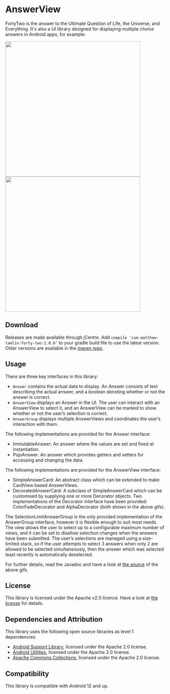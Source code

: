 # AnswerView
FortyTwo is the answer to the Ultimate Question of Life, the Universe, and Everything. It's also a UI library designed for displaying multiple choice answers in Android apps, for example:

<img src="https://raw.githubusercontent.com/MatthewTamlin/FortyTwo/dev/add-artwork/artwork/single_selection.gif" width="425"/> <img src="https://raw.githubusercontent.com/MatthewTamlin/FortyTwo/dev/add-artwork/artwork/multiple_selection.gif" width="425"/> 

## Download
Releases are made available through jCentre. Add `compile 'com.matthew-tamlin:forty-two:1.0.0’` to your gradle build file to use the latest version. Older versions are available in the [maven repo](https://bintray.com/matthewtamlin/maven/FortyTwo).

## Usage
There are three key interfaces in this library:
- `Answer` contains the actual data to display. An Answer consists of text describing the actual answer, and a boolean denoting whether or not the answer is correct. 
- `AnswerView` displays an Answer in the UI. The user can interact with an AnswerView to select it, and an AnswerView can be marked to show whether or not the user’s selection is correct.
- `AnswerGroup` displays multiple AnswerViews and coordinates the user’s interaction with them.

The following implementations are provided for the Answer interface:
- ImmutableAnswer: An answer where the values are set and fixed at instantiation.
- PojoAnswer: An answer which provides getters and setters for accessing and changing the data.

The following implementations are provided for the AnswerView interface:
- SimpleAnswerCard: An abstract class which can be extended to make CardView based AnswerViews.
- DecoratedAnswerCard: A subclass of SimpleAnswerCard which can be customised by supplying one or more Decorator objects. Two implementations of the Decorator interface have been provided: ColorFadeDecorator and AlphaDecorator (both shown in the above gifs).

The SelectionLimitAnswerGroup is the only provided implementation of the AnswerGroup interface, however it is flexible enough to suit most needs. The view allows the user to select up to a configurable maximum number of views, and it can be set to disallow selection changes when the answers have been submitted. The user’s selections are managed using a size-limited stack, so if the user attempts to select 3 answers when only 2 are allowed to be selected simultaneously, then the answer which was selected least recently is automatically deselected.

For further details, read the Javadoc and have a look at [the source](example/src/main/java/com/matthewtamlin/fortytwo/example) of the above gifs.

## License
This library is licensed under the Apache v2.0 licence. Have a look at [the license](LICENSE) for details.

## Dependencies and Attribution
This library uses the following open source libraries as level 1 dependencies:
- [Android Support Library](https://developer.android.com/topic/libraries/support-library/index.html), licensed under the Apache 2.0 license.
- [Android Utilities](https://github.com/MatthewTamlin/AndroidUtilities), licensed under the Apache 2.0 license.
- [Apache Commons Collections](https://commons.apache.org/proper/commons-collections/), licensed under the Apache 2.0 license. 

## Compatibility
This library is compatible with Android 12 and up.
